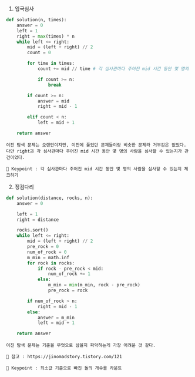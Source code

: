 1. 입국심사
``` python
def solution(n, times):
    answer = 0
    left = 1
    right = max(times) * n
    while left <= right:
        mid = (left + right) // 2
        count = 0

        for time in times:
            count += mid // time # 각 심사관마다 주어진 mid 시간 동안 몇 명의 사람을 심사할 수 있는지

            if count >= n:
                break

        if count >= n:
            answer = mid
            right = mid - 1

        elif count < n:
            left = mid + 1

    return answer
```

    이진 탐색 문제는 오랜만이지만, 이전에 풀었던 문제들이랑 비슷한 문제라 거부감은 없었다.
    다만 right과 각 심사관마다 주어진 mid 시간 동안 몇 명의 사람을 심사할 수 있는지가 관건이었다.

    🔑 Keypoint : 각 심사관마다 주어진 mid 시간 동안 몇 명의 사람을 심사할 수 있는지 체크하기
    
2. 징검다리
``` python
def solution(distance, rocks, n):
    answer = 0

    left = 1
    right = distance

    rocks.sort()
    while left <= right:
        mid = (left + right) // 2
        pre_rock = 0
        num_of_rock = 0
        m_min = math.inf
        for rock in rocks:
            if rock - pre_rock < mid:
                num_of_rock += 1
            else:
                m_min = min(m_min, rock - pre_rock)
                pre_rock = rock

        if num_of_rock > n:
            right = mid - 1
        else:
            answer = m_min
            left = mid + 1

    return answer
```

    이진 탐색 문제는 기준을 무엇으로 삼을지 파악하는게 가장 어려운 것 같다.
    
    📖 참고 : https://jinomadstory.tistory.com/121

    🔑 Keypoint : 최소값 기준으로 빠진 돌의 개수를 카운트